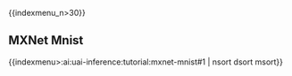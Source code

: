 {{indexmenu_n>30}}

## MXNet Mnist

{{indexmenu>:ai:uai-inference:tutorial:mxnet-mnist#1 | nsort dsort msort}}
